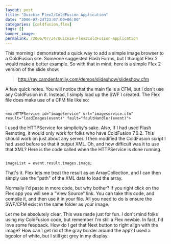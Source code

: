 ```yaml
---
layout: post
title: "Quickie Flex2/ColdFusion Application"
date: "2006-07-24T23:07:00+06:00"
categories: [coldfusion,flex]
tags: []
banner_image: 
permalink: /2006/07/24/Quickie-Flex2ColdFusion-Application
---
```


This morning I demonstrated a quick way to add a simple image browser to a ColdFusion site. Someone suggested Flash Forms, but I thought Flex 2 would make a better example. So with that in mind, here is a simple Flex 2 version of the slide show:
<!--more-->
<blockquote>
<a href="http://ray.camdenfamily.com/demos/slideshow/slideshow.cfm">http://ray.camdenfamily.com/demos/slideshow/slideshow.cfm</a>
</blockquote>

A few quick notes. You will notice that the main fle is a CFM, but I don't use any ColdFusion in it. Instead, I simply load up the SWF I created. The Flex file does make use of a CFM file like so:

<code>
&lt;mx:HTTPService id="imageService" url="imageservice.cfm" result="loadImages(event)" fault="faultHandler(event)"&gt;
</code>

I used the HTTPService for simplicity's sake. Also, if I had used Flash Remoting, it would only work for folks who have ColdFusion 7.0.2. This should work on just about any server. I then modified the ColdFusion script I had used before so that it output XML. Oh, and how difficult was it to use that XML? Here is the code called when the HTTPService is done running. 

<code>
imageList = event.result.images.image;
</code>

That's it. Flex lets me treat the result as an ArrayCollection, and I can then simply use the "path" of the XML data to load the array. 

Normally I'd paste in more code, but why bother? If you right click on the Flex app you will see a "View Source" link. You can take this code, and compile it, and then use it in your file. All you need to do is ensure the SWF/CFM exist in the same folder as your image.

Let me be absolutely clear. This was made just for fun. I don't mind folks using my ColdFusion code, but remember I'm still a Flex newbie. In fact, I'd love some feedback. How do I get that Next button to right align with the image? How can I get rid of the gray border around the app? I used a bgcolor of white, but I still get grey in my display.
